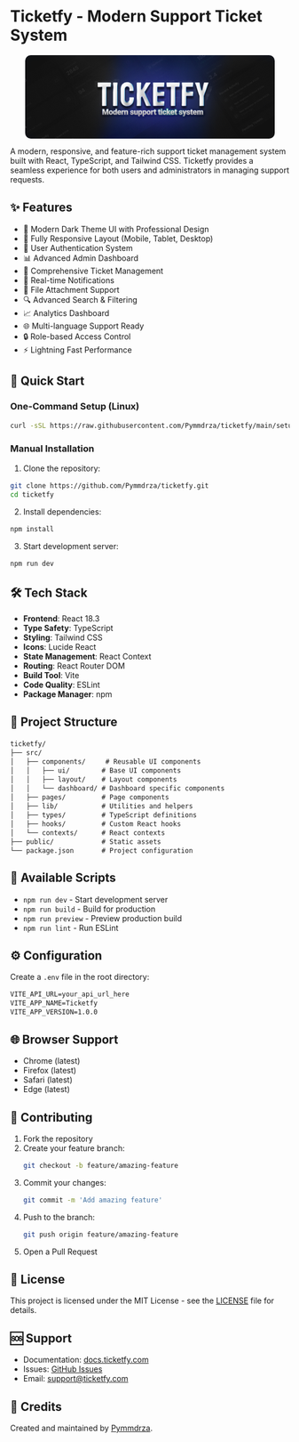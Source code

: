 # Ticketfy - Modern Support Ticket System

<center><img src="./ticketfy-header.png" title="TicketFy - Modern 
Dashboard Ui" style="border-radius: 10px;margin: 5px; display: block"/></center>

A modern, responsive, and feature-rich support ticket management system built with React, TypeScript, and Tailwind CSS. Ticketfy provides a seamless experience for both users and administrators in managing support requests.

## ✨ Features

- 🎨 Modern Dark Theme UI with Professional Design
- 📱 Fully Responsive Layout (Mobile, Tablet, Desktop)
- 🔐 User Authentication System
- 📊 Advanced Admin Dashboard
- 🎫 Comprehensive Ticket Management
- 📨 Real-time Notifications
- 📁 File Attachment Support
- 🔍 Advanced Search & Filtering
- 📈 Analytics Dashboard
- 🌐 Multi-language Support Ready
- 🔒 Role-based Access Control
- ⚡ Lightning Fast Performance

## 🚀 Quick Start

### One-Command Setup (Linux)

```bash
curl -sSL https://raw.githubusercontent.com/Pymmdrza/ticketfy/main/setup.sh | sh
```

### Manual Installation

1. Clone the repository:
```bash
git clone https://github.com/Pymmdrza/ticketfy.git
cd ticketfy
```

2. Install dependencies:
```bash
npm install
```

3. Start development server:
```bash
npm run dev
```

## 🛠️ Tech Stack

- **Frontend**: React 18.3
- **Type Safety**: TypeScript
- **Styling**: Tailwind CSS
- **Icons**: Lucide React
- **State Management**: React Context
- **Routing**: React Router DOM
- **Build Tool**: Vite
- **Code Quality**: ESLint
- **Package Manager**: npm

## 📁 Project Structure

```
ticketfy/
├── src/
│   ├── components/     # Reusable UI components
│   │   ├── ui/        # Base UI components
│   │   ├── layout/    # Layout components
│   │   └── dashboard/ # Dashboard specific components
│   ├── pages/         # Page components
│   ├── lib/           # Utilities and helpers
│   ├── types/         # TypeScript definitions
│   ├── hooks/         # Custom React hooks
│   └── contexts/      # React contexts
├── public/            # Static assets
└── package.json       # Project configuration
```

## 📝 Available Scripts

- `npm run dev` - Start development server
- `npm run build` - Build for production
- `npm run preview` - Preview production build
- `npm run lint` - Run ESLint

## ⚙️ Configuration

Create a `.env` file in the root directory:

```env
VITE_API_URL=your_api_url_here
VITE_APP_NAME=Ticketfy
VITE_APP_VERSION=1.0.0
```

## 🌐 Browser Support

- Chrome (latest)
- Firefox (latest)
- Safari (latest)
- Edge (latest)

## 🤝 Contributing

1. Fork the repository
2. Create your feature branch:
   ```bash
   git checkout -b feature/amazing-feature
   ```
3. Commit your changes:
   ```bash
   git commit -m 'Add amazing feature'
   ```
4. Push to the branch:
   ```bash
   git push origin feature/amazing-feature
   ```
5. Open a Pull Request

## 📄 License

This project is licensed under the MIT License - see the [LICENSE](LICENSE) file for details.

## 🆘 Support

- Documentation: [docs.ticketfy.com](https://docs.ticketfy.com)
- Issues: [GitHub Issues](https://github.com/Pymmdrza/ticketfy/issues)
- Email: support@ticketfy.com

## 🌟 Credits

Created and maintained by [Pymmdrza](https://github.com/Pymmdrza).